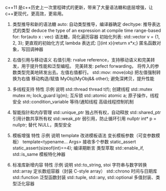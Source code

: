 c++11 是c++历史上一次里程碑式的更新，带来了大量语法糖和底层增强，让c++更现代，更高效，更易用。

1. 类型推导和新的语法糖
auto: 自动类型推导，编译器确定
decltype:           推导表达式的类型  deduce the type of an expression at compile time
range-based for:    for(auto x : vec)  语法糖，简化遍历容器
初始化列表:          std::vector<int> v = {1, 2, 3}; 更直观的初始化方式
lambda 表达式:       [](int x){return x*x;}   匿名函数对象，写回调神器

2. 右值引用与移动语义
右值引用: rvalue reference，支持移动语义和完美转发，用于提升性能和泛型编程。
完美转发: pefect forwarding， 将传入的参数类型完美地转发出去。左值右值都行。
std::mov: move(obj)  把左值强制转换为右值
移动构造/赋值  MyObj(MyObj&& other);  避免深拷贝，提升性能

3. 多线程支持
特性	                     示例	                                说明
std::thread	              thread t(f);	                       创建线程
std::mutex	              mutex m; lock_guard<mutex> lg(m);	   互斥锁
std::atomic	              atomic<int> a;	                     原子操作，线程安全
std::condition_variable	  等待/通知线程	                        高级线程控制机制


4. 智能指针和内存管理
std::unique_ptr	独占所有权，自动释放
std::shared_ptr	引用计数共享所有权
std::weak_ptr	弱引用，防止循环引用
nullptr	int* p = nullptr;	替代 NULL，类型安全

5. 模板增强
特性	示例	说明
template<typename T>	改进模板语法
变长模板参数（可变参数模板）	template<typename... Args>	接收多个参数
static_assert	static_assert(sizeof(int)==4);	编译期断言
类型萃取	std::enable_if, std::is_same	模板特化神器


6. 标准库新增内容
特性	示例	说明
std::to_string, stoi	字符串与数字转换
std::array	定长数组容器（封装 C-style array）
std::chrono	时间与日期库
std::function	泛型函数封装
std::tuple, std::any, std::optional	多值封装、类型泛化容器






